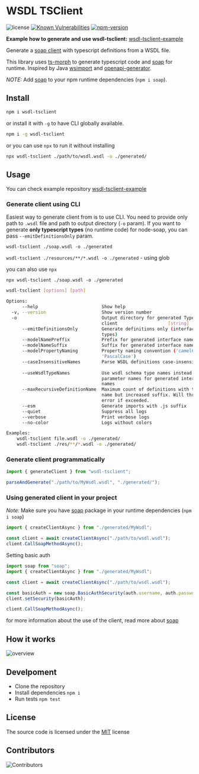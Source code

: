 # WSDL TSClient

![license](https://img.shields.io/npm/l/wsdl-tsclient)
[![Known Vulnerabilities](https://snyk.io/test/github/dderevjanik/wsdl-tsclient/badge.svg)](https://snyk.io/test/github/dderevjanik/wsdl-tsclient)
[![npm-version](https://img.shields.io/npm/v/wsdl-tsclient)](https://npmjs.com/package/wsdl-tsclient)

**Example how to generate and use wsdl-tsclient:** [wsdl-tsclient-example](https://github.com/dderevjanik/wsdl-tsclient-example)

Generate a [soap client](https://www.npmjs.com/package/soap) with typescript definitions from a WSDL file.

This library uses [ts-morph](https://www.npmjs.com/package/ts-morph) to generate typescript code and [soap](https://github.com/vpulim/node-soap) for runtime. Inspired by Java [wsimport](https://docs.oracle.com/javase/8/docs/technotes/tools/unix/wsimport.html) and [openapi-generator](https://github.com/OpenAPITools/openapi-generator).

*NOTE:* Add [soap](https://www.npmjs.com/package/soap) to your npm runtime dependencies (`npm i soap`).

## Install

```sh
npm i wsdl-tsclient
```

or install it with `-g` to have CLI globally available.

```sh
npm i -g wsdl-tsclient
```

or you can use `npx` to run it without installing

```sh
npx wsdl-tsclient ./path/to/wsdl.wsdl -o ./generated/
```

## Usage

You can check example repository [wsdl-tsclient-example](https://github.com/dderevjanik/wsdl-tsclient-example)

### Generate client using CLI

Easiest way to generate client from is to use CLI. You need to provide only path to `.wsdl` file and
path to output directory (`-o` param). If you want to generate **only typescript types** (no runtime code) for node-soap, you can pass `--emitDefinitionsOnly` param.

`wsdl-tsclient ./soap.wsdl -o ./generated`

`wsdl-tsclient ./resources/**/*.wsdl -o ./generated` - using glob

you can also use `npx`

`npx wsdl-tsclient ./soap.wsdl -o ./generated`

```bash
wsdl-tsclient [options] [path]

Options:
      --help                        Show help                          [boolean]
  -v, --version                     Show version number                [boolean]
  -o                                Output directory for generated TypeScript
                                    client                   [string] [required]
      --emitDefinitionsOnly         Generate definitions only (interfaces and
                                    types)                             [boolean]
      --modelNamePreffix            Prefix for generated interface names[string]
      --modelNameSuffix             Suffix for generated interface names[string]
      --modelPropertyNaming         Property naming convention ('camelCase' or
                                    'PascalCase')                       [string]
      --caseInsensitiveNames        Parse WSDL definitions case-insensitively
                                                                       [boolean]
      --useWsdlTypeNames            Use wsdl schema type names instead of
                                    parameter names for generated interface
                                    names                              [boolean]
      --maxRecursiveDefinitionName  Maximum count of definitions with the same
                                    name but increased suffix. Will throw an
                                    error if exceeded.                  [number]
      --esm                         Generate imports with .js suffix   [boolean]
      --quiet                       Suppress all logs                  [boolean]
      --verbose                     Print verbose logs                 [boolean]
      --no-color                    Logs without colors                [boolean]

Examples:
    wsdl-tsclient file.wsdl -o ./generated/
    wsdl-tsclient ./res/**/*.wsdl -o ./generated/
```

### Generate client programmatically

```typescript
import { generateClient } from "wsdl-tsclient";

parseAndGenerate("./path/to/MyWsdl.wsdl", "./generated/");
```

### Using generated client in your project

*Note:* Make sure you have [soap](https://www.npmjs.com/package/soap) package in your runtime dependencies (`npm i soap`)

```typescript
import { createClientAsync } from "./generated/MyWsdl";

const client = await createClientAsync("./path/to/wsdl.wsdl");
client.CallSoapMethodAsync();
```

Setting basic auth 

```typescript
import soap from "soap";
import { createClientAsync } from "./generated/MyWsdl";

const client = await createClientAsync("./path/to/wsdl.wsdl");

const basicAuth = new soap.BasicAuthSecurity(auth.username, auth.password);
client.setSecurity(basicAuth);

client.CallSoapMethodAsync();
```

for more information about the use of the client, read more about [soap](https://github.com/vpulim/node-soap)

## How it works

![overview](./docs/Overview.png)

## Develpoment

- Clone the repository
- Install dependencies `npm i`
- Run tests `npm test`

## License

The source code is licensed under the [MIT](./LICENSE) license

## Contributors

![Contributors](https://contrib.rocks/image?repo=dderevjanik/wsdl-tsclient)